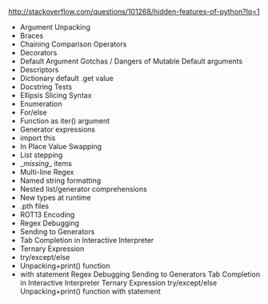http://stackoverflow.com/questions/101268/hidden-features-of-python?lq=1

* Argument Unpacking
* Braces
* Chaining Comparison Operators
* Decorators
* Default Argument Gotchas / Dangers of Mutable Default arguments
* Descriptors
* Dictionary default .get value
* Docstring Tests
* Ellipsis Slicing Syntax
* Enumeration
* For/else
* Function as iter() argument
* Generator expressions
* import this
* In Place Value Swapping
* List stepping
* \__missing__ items
* Multi-line Regex
* Named string formatting
* Nested list/generator comprehensions
* New types at runtime
* .pth files
* ROT13 Encoding
* Regex Debugging
* Sending to Generators
* Tab Completion in Interactive Interpreter
* Ternary Expression
* try/except/else
* Unpacking+print() function
* with statement
Regex Debugging
Sending to Generators
Tab Completion in Interactive Interpreter
Ternary Expression
try/except/else
Unpacking+print() function
with statement
